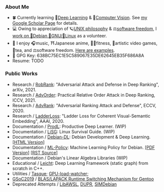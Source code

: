 <!--
<a href="https://github.com/cdluminate">
  <img align="center" alt="GitHub Stats" src="https://github-readme-stats.vercel.app/api?username=cdluminate&show_icons=true&include_all_commits=true" />
</a>
<a href="https://github.com/cdluminate">
  <img align="center" alt="Top Langs" src="https://github-readme-stats.vercel.app/api/top-langs/?username=cdluminate&layout=compact" />
</a>
-->

### About Me

- 🍀 Currently learning 🧠[Deep Learning](https://en.wikipedia.org/wiki/Deep_learning) & 👀[Computer Vision](https://en.wikipedia.org/wiki/Computer_vision). See [my Google Scholar Page](https://scholar.google.com/citations?user=BVIO95UAAAAJ) for details.
- 💻 Owing to appreciation of 🪐[UNIX philosophy](http://catb.org/%7Eesr/writings/taoup/) & ⚖️[software freedom](https://www.gnu.org/philosophy/free-sw.en.html), I [work on 🍥Debian 🐂GNU/🐧Linux](https://qa.debian.org/developer.php?login=lumin) as a volunteer.
- 🐬 I enjoy 🎧music, ⛩Japanese anime, 🏃🏻fitness, 🎨artistic video games, 🍵tea, and ⚖️software freedom. [Here are examples](./likes.md).
- 🔑 GPG Key: 638BC75EC1E5C589067E35DE62645EB35F686A8A
- Resume: TODO

### Public Works

- Research / [RobRank](https://cdluminate.github.io/robrank/): "Adversarial Attack and Defense in Deep Ranking", arXiv, 2021.
- Research / [AdvOrder](https://github.com/cdluminate/advorder): Practical Relative Order Attack in Deep Ranking, ICCV, 2021.
- Research / [AdvRank](https://cdluminate.github.io/advrank/): "Adversarial Ranking Attack and Defense", ECCV, 2020.
- Research / [LadderLoss](https://github.com/cdluminate/ladderloss): "Ladder Loss for Coherent Visual-Semantic Embedding", AAAI, 2020.
- Documentation / [ProdL](https://github.com/cdluminate/ProdL): Productive Deep Learner. (WIP)
- Documentation / [LiSG](https://github.com/cdluminate/LiSG): Linux Survival Guide. (WIP)
- Documentation / [Debian-DL](https://github.com/cdluminate/debian-dl): Debian Development & Deep Learning. [[HTML Version]](https://people.debian.org/~lumin/debian-dl.html)
- Documentation / [ML-Policy](https://salsa.debian.org/deeplearning-team/ml-policy): Machine Learning Policy for Debian. [[PDF Version]](https://salsa.debian.org/lumin/ml-policy/blob/master/ML-Policy.pdf) [[RST Source]](https://salsa.debian.org/lumin/ml-policy/raw/master/ML-Policy.rst)  
- Documentation / Debian\'s Linear Algebra Libraries (WIP)
- Educational / [Leicht](https://github.com/cdluminate/leicht): Deep Learning Framework (static graph) from scratch in C++.
- Utilities / [Tasque](https://github.com/cdluminate/tasque); [GPU-load-watcher](https://github.com/cdluminate/gpu-load-watcher);
- [GSoC2019](https://summerofcode.withgoogle.com/projects/#6268942782300160) / [BLAS/LAPACK Runtime Switching Mechanism for Gentoo](https://wiki.gentoo.org/wiki/Blas-lapack-switch)   
- Deprecated Attempts / [LibAWSL](https://salsa.debian.org/lumin/awsl/-/blob/master/specification.md), [DUPR](https://github.com/dupr/duprkit), [SIMDebian](https://github.com/SIMDebian/SIMDebian)

